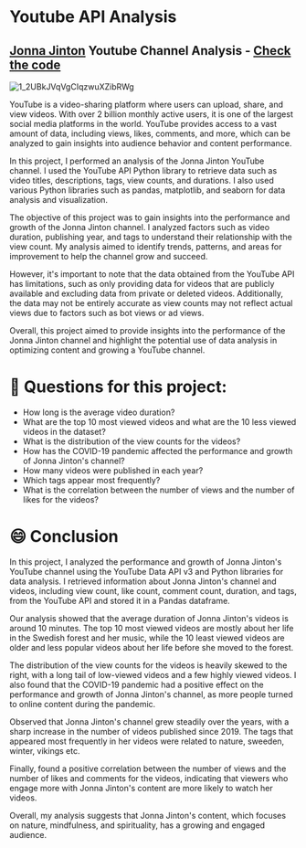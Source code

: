 # Youtube API Analysis

## [Jonna Jinton](https://www.youtube.com/channel/UCAk3t7WHs2zjsZpopox8Taw) Youtube Channel Analysis - [Check the code](https://github.com/AnriiGegliuk/YoutubeAPI_Analysis/blob/master/Jonna_Jinton_Youtube_Analysis.ipynb)

![1_2UBkJVqVgCIqzwuXZibRWg](https://user-images.githubusercontent.com/120349975/223328591-d7f8b0c4-6ebc-4a81-a970-f866ab95b7ae.jpg)


YouTube is a video-sharing platform where users can upload, share, and view videos. With over 2 billion monthly active users, it is one of the largest social media platforms in the world. YouTube provides access to a vast amount of data, including views, likes, comments, and more, which can be analyzed to gain insights into audience behavior and content performance.

In this project, I performed an analysis of the Jonna Jinton YouTube channel. I used the YouTube API Python library to retrieve data such as video titles, descriptions, tags, view counts, and durations. I also used various Python libraries such as pandas, matplotlib, and seaborn for data analysis and visualization.

The objective of this project was to gain insights into the performance and growth of the Jonna Jinton channel. I analyzed factors such as video duration, publishing year, and tags to understand their relationship with the view count. My analysis aimed to identify trends, patterns, and areas for improvement to help the channel grow and succeed.

However, it's important to note that the data obtained from the YouTube API has limitations, such as only providing data for videos that are publicly available and excluding data from private or deleted videos. Additionally, the data may not be entirely accurate as view counts may not reflect actual views due to factors such as bot views or ad views.

Overall, this project aimed to provide insights into the performance of the Jonna Jinton channel and highlight the potential use of data analysis in optimizing content and growing a YouTube channel.

# :eyes: Questions for this project:

- How long is the average video duration?
- What are the top 10 most viewed videos and what are the 10 less viewed videos in the dataset?
- What is the distribution of the view counts for the videos?
- How has the COVID-19 pandemic affected the performance and growth of Jonna Jinton's channel?
- How many videos were published in each year?
- Which tags appear most frequently?
- What is the correlation between the number of views and the number of likes for the videos?

# :smile: Conclusion
In this project, I analyzed the performance and growth of Jonna Jinton's YouTube channel using the YouTube Data API v3 and Python libraries for data analysis. I retrieved information about Jonna Jinton's channel and videos, including view count, like count, comment count, duration, and tags, from the YouTube API and stored it in a Pandas dataframe.

Our analysis showed that the average duration of Jonna Jinton's videos is around 10 minutes. The top 10 most viewed videos are mostly about her life in the Swedish forest and her music, while the 10 least viewed videos are older and less popular videos about her life before she moved to the forest.

The distribution of the view counts for the videos is heavily skewed to the right, with a long tail of low-viewed videos and a few highly viewed videos. I also found that the COVID-19 pandemic had a positive effect on the performance and growth of Jonna Jinton's channel, as more people turned to online content during the pandemic.

Observed that Jonna Jinton's channel grew steadily over the years, with a sharp increase in the number of videos published since 2019. The tags that appeared most frequently in her videos were related to nature, sweeden, winter, vikings etc.

Finally, found a positive correlation between the number of views and the number of likes and comments for the videos, indicating that viewers who engage more with Jonna Jinton's content are more likely to watch her videos.

Overall, my analysis suggests that Jonna Jinton's content, which focuses on nature, mindfulness, and spirituality, has a growing and engaged audience.
